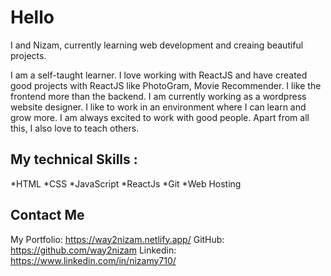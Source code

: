 # Hello

I and Nizam, currently learning web development and creaing beautiful projects.

I am a self-taught learner. I love working with ReactJS and have created good projects with ReactJS like PhotoGram, Movie Recommender. I like the frontend more than the backend. I am currently working as a wordpress website designer. I like to work in an environment where I can learn and grow more. I am always excited to work with good people. Apart from all this, I also love to teach others.

## My technical Skills :

*HTML
*CSS
*JavaScript
*ReactJs
*Git
*Web Hosting

## Contact Me

My Portfolio: https://way2nizam.netlify.app/
GitHub: https://github.com/way2nizam
Linkedin: https://www.linkedin.com/in/nizamy710/
